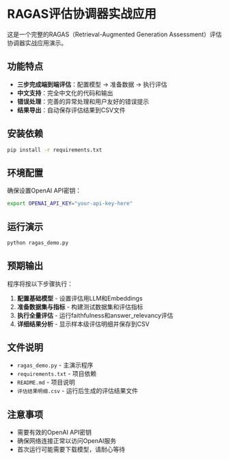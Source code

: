 # RAGAS评估协调器实战应用

这是一个完整的RAGAS（Retrieval-Augmented Generation Assessment）评估协调器实战应用演示。

## 功能特点

- **三步完成端到端评估**：配置模型 → 准备数据 → 执行评估
- **中文支持**：完全中文化的代码和输出
- **错误处理**：完善的异常处理和用户友好的错误提示
- **结果导出**：自动保存评估结果到CSV文件

## 安装依赖

```bash
pip install -r requirements.txt
```

## 环境配置

确保设置OpenAI API密钥：

```bash
export OPENAI_API_KEY="your-api-key-here"
```

## 运行演示

```bash
python ragas_demo.py
```

## 预期输出

程序将按以下步骤执行：

1. **配置基础模型** - 设置评估用LLM和Embeddings
2. **准备数据集与指标** - 构建测试数据集和评估指标
3. **执行全量评估** - 运行faithfulness和answer_relevancy评估
4. **详细结果分析** - 显示样本级评估明细并保存到CSV

## 文件说明

- `ragas_demo.py` - 主演示程序
- `requirements.txt` - 项目依赖
- `README.md` - 项目说明
- `评估结果明细.csv` - 运行后生成的评估结果文件

## 注意事项

- 需要有效的OpenAI API密钥
- 确保网络连接正常以访问OpenAI服务
- 首次运行可能需要下载模型，请耐心等待 